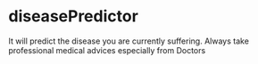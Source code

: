 # diseasePredictor
It will predict the disease you are currently suffering. Always take professional medical advices especially from Doctors
